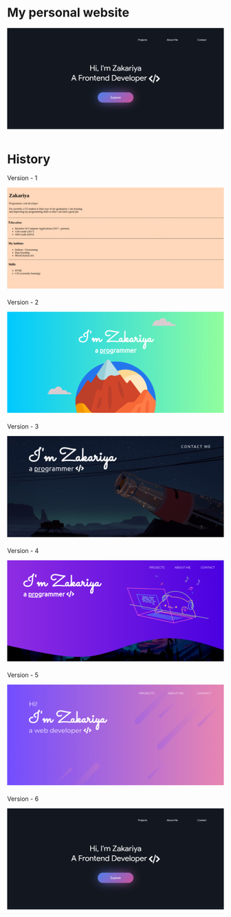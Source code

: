# **My personal website**

<a href="https://zakariyaq313.github.io/my_website/" target="_blank"><img src="images/version-6.png"></a>

<h1 style="margin-top: 50px;">History</h1>
<p>Version - 1</p>
<img src="images/version-1.png">

<p style="margin-top: 20px">Version - 2</p>
<img src="images/version-2.png">

<p style="margin-top: 20px">Version - 3</p>
<img src="images/version-3.png">

<p style="margin-top: 20px">Version - 4</p>
<img src="images/version-4.png">

<p style="margin-top: 20px">Version - 5</p>
<img src="images/version-5.png">

<p style="margin-top: 20px">Version - 6</p>
<img src="images/version-6.png">